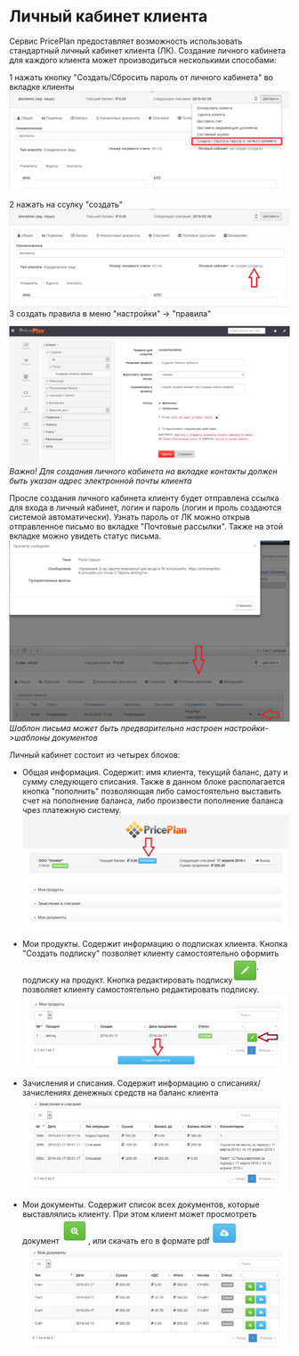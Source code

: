 # Личный кабинет клиента
Сервис PricePlan предоставляет возможность использовать стандартный личный кабинет клиента (ЛК). Создание личного кабинета для каждого клиента может производиться несколькими способами:

1  нажать кнопку "Создать/Сбросить пароль от личного кабинета" во вкладке клиенты
![](lichnii_kabinet_klienta_1.png)

2 нажать на ссулку "создать"  
![](lichnii_kabinet_klienta_2.png)
3  создать правила в меню "настройки" -> "правила"

![](menupravil.png)
*Важно! Для создания личного кабинета на вкладке контакты должен быть указан адрес электронной почты клиента*   

Просле создания личного кабинета клиенту будет отправлена ссылка для входа в личный кабинет, логин и пароль (логин и проль создаются системой автоматически).
Узнать пароль от ЛК можно открыв отправленное письмо во вкладке "Почтовые рассылки". Также на этой вкладке можно увидеть статус письма.
![](lichnii_kabinet_klienta_3.png)
*Шаблон письма может быть предварительно настроен настройки->шаблоны документов*  

Личный кабинет состоит из четырех блоков:

* Общая информация. Содержит: имя клиента, текущий баланс, дату и сумму следующего списания. Также в данном блоке располагается кнопка "пополнить" позволяющая либо самостоятельно выставить счет на пополнение баланса, либо произвести пополнение баланса чрез платежную систему.
![](lichnii_kabinet_klienta_4.png)

* Мои продукты. Содержит информацию о подписках клиента. Кнопка "Создать подписку" позволяет клиенту самостоятельно оформить подписку на продукт. Кнопка редактировать подписку![](lichnii_kabinet_klienta_6.png) позволяет клиенту самостоятельно редактировать подписку.
![](lichnii_kabinet_klienta_5.png)

* Зачисления и списания. Содержит информацию о списаниях/зачислениях денежных средств на баланс клиента
![](lichnii_kabinet_klienta_7.png)

* Мои документы. Содержит список всех документов, которые выставлялись клиенту. При этом клиент может просмотреть документ ![](lichnii_kabinet_klienta_9.png), или скачать его в формате pdf ![](lichnii_kabinet_klienta_10.png)
![](lichnii_kabinet_klienta_8.png)


 




